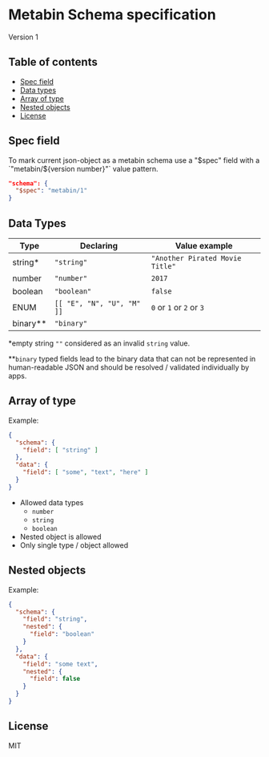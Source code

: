 # Metabin Schema specification

Version 1

## Table of contents

- [Spec field](#spec-field)
- [Data types](#data-types)
- [Array of type](#array-of-type)
- [Nested objects](#nested-objects)
- [License](#license)

## Spec field

To mark current json-object as a metabin schema use a "$spec" field with a `"metabin/${version number}"` value pattern.

```json
"schema": {
  "$spec": "metabin/1"
}
```

## Data Types

Type | Declaring | Value example
------------ | ------------- | -------------
string* | `"string"` | `"Another Pirated Movie Title"`
number | `"number"` | `2017`
boolean | `"boolean"` | `false`
ENUM | `[[ "E", "N", "U", "M" ]]` |  `0` or `1` or `2` or `3`
binary** | `"binary"` |

*empty string `""` considered as an invalid `string` value.

**`binary` typed fields lead to the binary data that can not be represented in human-readable JSON and should be resolved / validated individually by apps.

## Array of type

Example:

```json
{
  "schema": {
    "field": [ "string" ]
  },
  "data": {
    "field": [ "some", "text", "here" ]
  }
}
```

- Allowed data types
  - `number`
  - `string`
  - `boolean`
- Nested object is allowed
- Only single type / object allowed

## Nested objects

Example:

```json
{
  "schema": {
    "field": "string",
    "nested": {
      "field": "boolean"
    }
  },
  "data": {
    "field": "some text",
    "nested": {
      "field": false
    }
  }
}
```

## License

MIT
